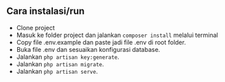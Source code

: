 ## Cara instalasi/run

- Clone project
- Masuk ke folder project dan jalankan `composer install` melalui terminal
- Copy file .env.example dan paste jadi file .env di root folder.
- Buka file .env dan sesuaikan konfigurasi database.
- Jalankan `php artisan key:generate`.
- Jalankan `php artisan migrate`.
- Jalankan `php artisan serve`.

